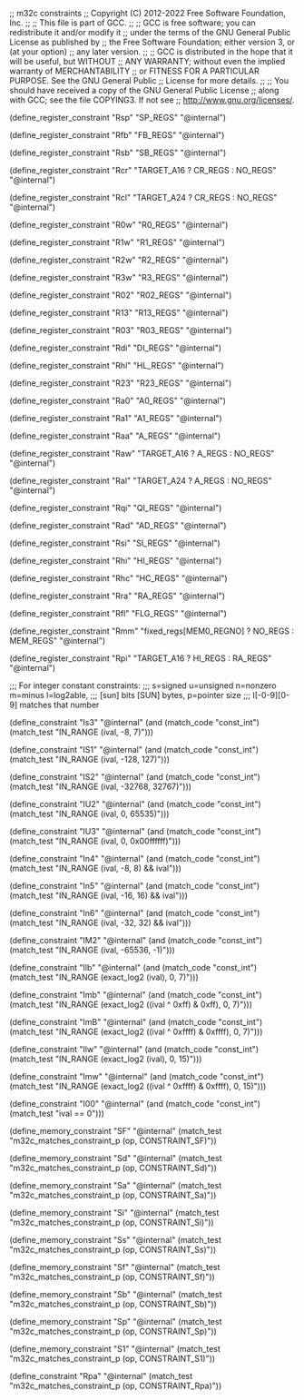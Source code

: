 ;; m32c constraints
;; Copyright (C) 2012-2022 Free Software Foundation, Inc.
;;
;; This file is part of GCC.
;;
;; GCC is free software; you can redistribute it and/or modify it
;; under the terms of the GNU General Public License as published by
;; the Free Software Foundation; either version 3, or (at your option)
;; any later version.
;;
;; GCC is distributed in the hope that it will be useful, but WITHOUT
;; ANY WARRANTY; without even the implied warranty of MERCHANTABILITY
;; or FITNESS FOR A PARTICULAR PURPOSE.  See the GNU General Public
;; License for more details.
;;
;; You should have received a copy of the GNU General Public License
;; along with GCC; see the file COPYING3.  If not see
;; <http://www.gnu.org/licenses/>.

(define_register_constraint "Rsp" "SP_REGS"
  "@internal")

(define_register_constraint "Rfb" "FB_REGS"
  "@internal")

(define_register_constraint "Rsb" "SB_REGS"
  "@internal")

(define_register_constraint "Rcr" "TARGET_A16 ? CR_REGS : NO_REGS"
  "@internal")

(define_register_constraint "Rcl" "TARGET_A24 ? CR_REGS : NO_REGS"
  "@internal")

(define_register_constraint "R0w" "R0_REGS"
  "@internal")

(define_register_constraint "R1w" "R1_REGS"
  "@internal")

(define_register_constraint "R2w" "R2_REGS"
  "@internal")

(define_register_constraint "R3w" "R3_REGS"
  "@internal")

(define_register_constraint "R02" "R02_REGS"
  "@internal")

(define_register_constraint "R13" "R13_REGS"
  "@internal")

(define_register_constraint "R03" "R03_REGS"
  "@internal")

(define_register_constraint "Rdi" "DI_REGS"
  "@internal")

(define_register_constraint "Rhl" "HL_REGS"
  "@internal")

(define_register_constraint "R23" "R23_REGS"
  "@internal")

(define_register_constraint "Ra0" "A0_REGS"
  "@internal")

(define_register_constraint "Ra1" "A1_REGS"
  "@internal")

(define_register_constraint "Raa" "A_REGS"
  "@internal")

(define_register_constraint "Raw" "TARGET_A16 ? A_REGS : NO_REGS"
  "@internal")

(define_register_constraint "Ral" "TARGET_A24 ? A_REGS : NO_REGS"
  "@internal")

(define_register_constraint "Rqi" "QI_REGS"
  "@internal")

(define_register_constraint "Rad" "AD_REGS"
  "@internal")

(define_register_constraint "Rsi" "SI_REGS"
  "@internal")

(define_register_constraint "Rhi" "HI_REGS"
  "@internal")

(define_register_constraint "Rhc" "HC_REGS"
  "@internal")

(define_register_constraint "Rra" "RA_REGS"
  "@internal")

(define_register_constraint "Rfl" "FLG_REGS"
  "@internal")

(define_register_constraint "Rmm" "fixed_regs[MEM0_REGNO] ? NO_REGS : MEM_REGS"
  "@internal")

(define_register_constraint "Rpi" "TARGET_A16 ? HI_REGS : RA_REGS"
  "@internal")

;;; For integer constant constraints:
;;; s=signed u=unsigned n=nonzero m=minus l=log2able,
;;; [sun] bits [SUN] bytes, p=pointer size
;;; I[-0-9][0-9] matches that number

(define_constraint "Is3"
  "@internal"
  (and (match_code "const_int")
       (match_test "IN_RANGE (ival, -8, 7)")))

(define_constraint "IS1"
  "@internal"
  (and (match_code "const_int")
       (match_test "IN_RANGE (ival, -128, 127)")))

(define_constraint "IS2"
  "@internal"
  (and (match_code "const_int")
       (match_test "IN_RANGE (ival, -32768, 32767)")))

(define_constraint "IU2"
  "@internal"
  (and (match_code "const_int")
       (match_test "IN_RANGE (ival, 0, 65535)")))

(define_constraint "IU3"
  "@internal"
  (and (match_code "const_int")
       (match_test "IN_RANGE (ival, 0, 0x00ffffff)")))

(define_constraint "In4"
  "@internal"
  (and (match_code "const_int")
       (match_test "IN_RANGE (ival, -8, 8) && ival")))

(define_constraint "In5"
  "@internal"
  (and (match_code "const_int")
       (match_test "IN_RANGE (ival, -16, 16) && ival")))

(define_constraint "In6"
  "@internal"
  (and (match_code "const_int")
       (match_test "IN_RANGE (ival, -32, 32) && ival")))

(define_constraint "IM2"
  "@internal"
  (and (match_code "const_int")
       (match_test "IN_RANGE (ival, -65536, -1)")))

(define_constraint "Ilb"
  "@internal"
  (and (match_code "const_int")
       (match_test "IN_RANGE (exact_log2 (ival), 0, 7)")))

(define_constraint "Imb"
  "@internal"
  (and (match_code "const_int")
       (match_test "IN_RANGE (exact_log2 ((ival ^ 0xff) & 0xff), 0, 7)")))

(define_constraint "ImB"
  "@internal"
  (and (match_code "const_int")
       (match_test "IN_RANGE (exact_log2 ((ival ^ 0xffff) & 0xffff), 0, 7)")))

(define_constraint "Ilw"
  "@internal"
  (and (match_code "const_int")
       (match_test "IN_RANGE (exact_log2 (ival), 0, 15)")))

(define_constraint "Imw"
  "@internal"
  (and (match_code "const_int")
       (match_test "IN_RANGE (exact_log2 ((ival ^ 0xffff) & 0xffff), 0, 15)")))

(define_constraint "I00"
  "@internal"
  (and (match_code "const_int")
       (match_test "ival == 0")))

(define_memory_constraint "SF"
  "@internal"
  (match_test "m32c_matches_constraint_p (op, CONSTRAINT_SF)"))

(define_memory_constraint "Sd"
  "@internal"
  (match_test "m32c_matches_constraint_p (op, CONSTRAINT_Sd)"))

(define_memory_constraint "Sa"
  "@internal"
  (match_test "m32c_matches_constraint_p (op, CONSTRAINT_Sa)"))

(define_memory_constraint "Si"
  "@internal"
  (match_test "m32c_matches_constraint_p (op, CONSTRAINT_Si)"))

(define_memory_constraint "Ss"
  "@internal"
  (match_test "m32c_matches_constraint_p (op, CONSTRAINT_Ss)"))

(define_memory_constraint "Sf"
  "@internal"
  (match_test "m32c_matches_constraint_p (op, CONSTRAINT_Sf)"))

(define_memory_constraint "Sb"
  "@internal"
  (match_test "m32c_matches_constraint_p (op, CONSTRAINT_Sb)"))

(define_memory_constraint "Sp"
  "@internal"
  (match_test "m32c_matches_constraint_p (op, CONSTRAINT_Sp)"))

(define_memory_constraint "S1"
  "@internal"
  (match_test "m32c_matches_constraint_p (op, CONSTRAINT_S1)"))

(define_constraint "Rpa"
  "@internal"
  (match_test "m32c_matches_constraint_p (op, CONSTRAINT_Rpa)"))
